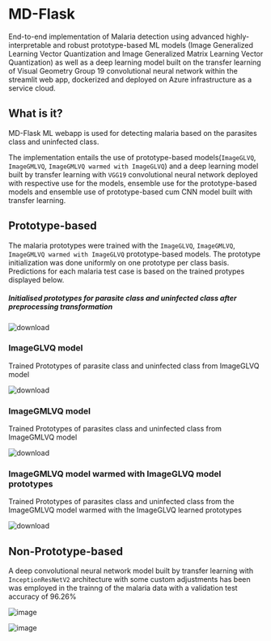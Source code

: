 # MD-Flask
End-to-end implementation of Malaria detection using advanced highly-interpretable and robust prototype-based ML models (Image Generalized Learning Vector Quantization and  Image Generalized Matrix Learning Vector Quantization) as well as a deep learning model built on the transfer learning of Visual Geometry Group 19 convolutional neural network within the streamlit web app, dockerized and deployed on Azure infrastructure as a service cloud.

## What is it?
MD-Flask ML webapp is used for detecting malaria based on the parasites class and uninfected class. 

The implementation entails the use of prototype-based models(```ImageGLVQ```, ```ImageGMLVQ```, ```ImageGMLVQ warmed with ImageGLVQ```) and a deep learning model built by transfer learning with ```VGG19``` convolutional neural network deployed with respective use for the models, ensemble use for the prototype-based models and ensemble use of prototype-based cum CNN model built with transfer learning.

## Prototype-based 

The malaria prototypes were trained with the ```ImageGLVQ```, ```ImageGMLVQ```, ```ImageGMLVQ warmed with ImageGLVQ``` prototype-based models. The prototype initialization was done uniformly on one prototype per class basis. Predictions for each malaria test case is based on the trained protypes displayed below.


##### Initialised prototypes for  parasite class and uninfected class after preprocessing transformation

![download](https://user-images.githubusercontent.com/82911284/175720641-109baf6d-653f-435d-8498-bde91a36ab7a.png)

### ImageGLVQ model

Trained Prototypes of parasite class and uninfected class from ImageGLVQ model

![download](https://user-images.githubusercontent.com/82911284/175665273-fca57a7f-f701-4e6f-8708-0071c6141a9a.png)

### ImageGMLVQ model
Trained  Prototypes of parasites class and uninfected class from ImageGMLVQ model

![download](https://user-images.githubusercontent.com/82911284/175665381-fb6b1c5a-146b-4e6e-a647-a006e15dff00.png)


### ImageGMLVQ model warmed with ImageGLVQ model prototypes
Trained Prototypes of parasites class and uninfected class from the ImageGMLVQ model warmed with the ImageGLVQ learned prototypes

![download](https://user-images.githubusercontent.com/82911284/175665202-5df00dda-de61-43dc-8dc9-8162cfa07fcb.png)


## Non-Prototype-based

A deep convolutional neural network model built by transfer learning with ```InceptionResNetV2``` architecture with some custom adjustments has been was employed in the trainng of the malaria data with a validation test accuracy of 96.26%

![image](https://user-images.githubusercontent.com/82911284/175787935-e8de6f04-e85f-461d-bf79-ffac4b62358d.png)



![image](https://user-images.githubusercontent.com/82911284/175787647-fc29e0b0-02d5-4f13-a638-a0d21a8d084d.png)






